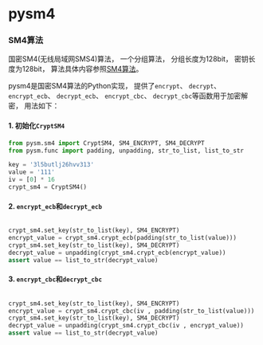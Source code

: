 pysm4
========


### SM4算法

国密SM4(无线局域网SMS4)算法， 一个分组算法， 分组长度为128bit， 密钥长度为128bit，
算法具体内容参照[SM4算法](https://drive.google.com/file/d/0B0o25hRlUdXcbzdjT0hrYkkwUjg/view?usp=sharing)。

pysm4是国密SM4算法的Python实现， 提供了`encrypt`、 `decrypt`、 `encrypt_ecb`、 `decrypt_ecb`、 `encrypt_cbc`、
`decrypt_cbc`等函数用于加密解密， 用法如下：

#### 1. 初始化`CryptSM4`

```python
from pysm.sm4 import CryptSM4, SM4_ENCRYPT, SM4_DECRYPT
from pysm.func import padding, unpadding, str_to_list, list_to_str

key = '3l5butlj26hvv313'
value = '111'
iv = [0] * 16
crypt_sm4 = CryptSM4()
```

#### 2. `encrypt_ecb`和`decrypt_ecb`

```python

crypt_sm4.set_key(str_to_list(key), SM4_ENCRYPT)
encrypt_value = crypt_sm4.crypt_ecb(padding(str_to_list(value)))
crypt_sm4.set_key(str_to_list(key), SM4_DECRYPT)
decrypt_value = unpadding(crypt_sm4.crypt_ecb(encrypt_value))
assert value == list_to_str(decrypt_value)
```

#### 3. `encrypt_cbc`和`decrypt_cbc`

```python

crypt_sm4.set_key(str_to_list(key), SM4_ENCRYPT)
encrypt_value = crypt_sm4.crypt_cbc(iv , padding(str_to_list(value)))
crypt_sm4.set_key(str_to_list(key), SM4_DECRYPT)
decrypt_value = unpadding(crypt_sm4.crypt_cbc(iv , encrypt_value))
assert value == list_to_str(decrypt_value)
```

